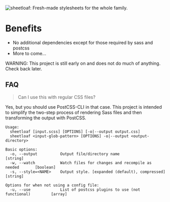 ![sheetloaf: Fresh-made stylesheets for the whole family.](https://i.imgur.com/BHHYDm9.png)

# Benefits

* No additional dependencies except for those required by sass and postcss
* More to come...

WARNING: This project is still early on and does not do much of anything. Check back later. 

## FAQ

> Can I use this with regular CSS files?

Yes, but you should use PostCSS-CLI in that case. This project is intended to simplify the two-step process of rendering Sass files and then transforming the output with PostCSS.

```
Usage:
  sheetloaf [input.scss] [OPTIONS] [-o|--output output.css]
  sheetloaf <input-glob-pattern> [OPTIONS] -o|--output <output-directory>

Basic options:
  -o, --output          Output file/directory name                             [string]
  -w, --watch           Watch files for changes and recompile as needed       [boolean]
  -s, --style=<NAME>    Output style. [expanded (default), compressed]         [string]

Options for when not using a config file:
  -u, --use             List of postcss plugins to use (not functional)         [array]
```